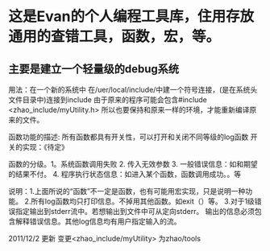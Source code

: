 # 这是Evan的个人编程工具库，住用存放通用的查错工具，函数，宏，等。
## 主要是建立一个轻量级的debug系统

用法：在一个新的系统中
在/uer/local/include/中建一个符号连接，(是在系统头文件目录中)连接到include
由于原来的程序可能会包含#include <zhao_include/myUtility.h>
所以也要保持和原来一样的环境，才能重新编译原来的文件。


函数功能的描述:
所有函数都具有开关性，可以打开和关闭不同等级的log函数
开关的实现：《待定》

函数的分级。1。系统函数调用失败
			2. 传入无效参数
			3. 一般错误信息：如和期望的结果不付。
			4. 程序执行状态信息：如进入某个函数，函数调用成功。。等

说明：1.上面所说的“函数”不一定是函数，也有可能用宏实现，只是说明一种功能。
	  2.所有log函数均只打印信息。不掉用其他函数。如exit（）等。
	  3.对于1级错误指定输出到stderr流中。若想输出到文件中可从定向stderr。
	    输出的信息必须包含解释错误信息。其他log信息均有用户指定输入的流。

2011/12/2 更新
变更<zhao_include/myUtility> 为zhao/tools
